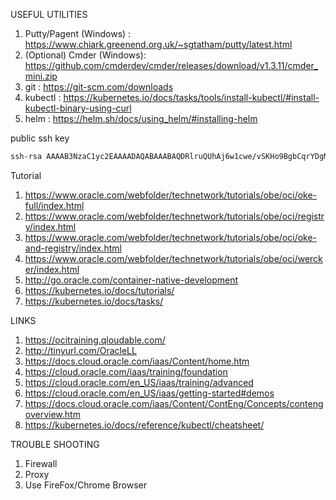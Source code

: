 

USEFUL UTILITIES
1. Putty/Pagent (Windows) : https://www.chiark.greenend.org.uk/~sgtatham/putty/latest.html
2. (Optional) Cmder (Windows): https://github.com/cmderdev/cmder/releases/download/v1.3.11/cmder_mini.zip
3. git : https://git-scm.com/downloads
4. kubectl : https://kubernetes.io/docs/tasks/tools/install-kubectl/#install-kubectl-binary-using-curl
5. helm : https://helm.sh/docs/using_helm/#installing-helm

public ssh key
```sh
ssh-rsa AAAAB3NzaC1yc2EAAAADAQABAAABAQDRlruQUhAj6w1cwe/vSKHo9BgbCqrYDgMDdjNJW2eWvpBE5Nn1ecHKJuPo3l6Fbfw9PfdPyoxm9kaTnTBjGYdPmTvRsywkHX0m9IH26M9pCdKZzNrxRzileQrtzP1k/VmO/+9Ht6U6mzv4mU51p6KfLP2+dNCIOYXhjAxlKKg4e0krOlGZ//w8YjKtmFwbl/74tSd0/QROCfTLWSx0Jw+PofAitJ03iZh8nf3eZn5Zoxn4+Vg3zR3/8YWSYvxxb08NineQ91qKyr8w0HXltwc+LfUj40F3KbhvzcpzCHYZ7Nrgi39TTBsX4xTTqXvOdEBjP3wm/lBYVZ+wVPFEFlqP oci-testdrive
```

Tutorial
1. https://www.oracle.com/webfolder/technetwork/tutorials/obe/oci/oke-full/index.html
2. https://www.oracle.com/webfolder/technetwork/tutorials/obe/oci/registry/index.html
3. https://www.oracle.com/webfolder/technetwork/tutorials/obe/oci/oke-and-registry/index.html
4. https://www.oracle.com/webfolder/technetwork/tutorials/obe/oci/wercker/index.html
5. http://go.oracle.com/container-native-development
6. https://kubernetes.io/docs/tutorials/
7. https://kubernetes.io/docs/tasks/



LINKS
1. https://ocitraining.qloudable.com/
2. http://tinyurl.com/OracleLL
3. https://docs.cloud.oracle.com/iaas/Content/home.htm
4. https://cloud.oracle.com/iaas/training/foundation
5. https://cloud.oracle.com/en_US/iaas/training/advanced
6. https://cloud.oracle.com/en_US/iaas/getting-started#demos
7. https://docs.cloud.oracle.com/iaas/Content/ContEng/Concepts/contengoverview.htm
8. https://kubernetes.io/docs/reference/kubectl/cheatsheet/



TROUBLE SHOOTING

1. Firewall
2. Proxy
3. Use FireFox/Chrome Browser


```






